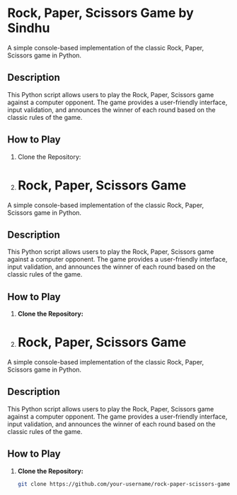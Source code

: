 # Rock, Paper, Scissors Game by Sindhu

A simple console-based implementation of the classic Rock, Paper, Scissors game in Python.

## Description

This Python script allows users to play the Rock, Paper, Scissors game against a computer opponent. The game provides a user-friendly interface, input validation, and announces the winner of each round based on the classic rules of the game.

## How to Play

1. Clone the Repository:

2. # Rock, Paper, Scissors Game

A simple console-based implementation of the classic Rock, Paper, Scissors game in Python.

## Description

This Python script allows users to play the Rock, Paper, Scissors game against a computer opponent. The game provides a user-friendly interface, input validation, and announces the winner of each round based on the classic rules of the game.

## How to Play

1. **Clone the Repository:**
2. # Rock, Paper, Scissors Game

A simple console-based implementation of the classic Rock, Paper, Scissors game in Python.

## Description

This Python script allows users to play the Rock, Paper, Scissors game against a computer opponent. The game provides a user-friendly interface, input validation, and announces the winner of each round based on the classic rules of the game.

## How to Play

1. **Clone the Repository:**

   ```bash
   git clone https://github.com/your-username/rock-paper-scissors-game.git
